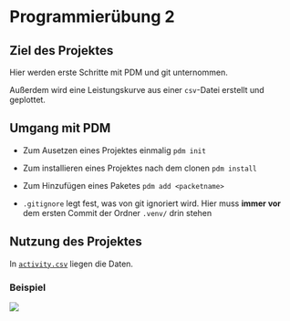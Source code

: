 # Programmierübung 2

## Ziel des Projektes

Hier werden erste Schritte mit PDM und git unternommen.

Außerdem wird eine Leistungskurve aus einer `csv`-Datei erstellt und geplottet.

## Umgang mit PDM

- Zum Ausetzen eines Projektes einmalig `pdm init`
- Zum installieren eines Projektes nach dem clonen `pdm install`
- Zum Hinzufügen eines Paketes `pdm add <packetname>`

- `.gitignore` legt fest, was von git ignoriert wird. Hier muss __immer vor__ dem ersten Commit der Ordner `.venv/` drin stehen

## Nutzung des Projektes

In [`activity.csv`](activity.csv) liegen die Daten.


### Beispiel

![](https://jhumci.github.io/2024_SoSe_Programmieruebung/images/power_curve.png)

